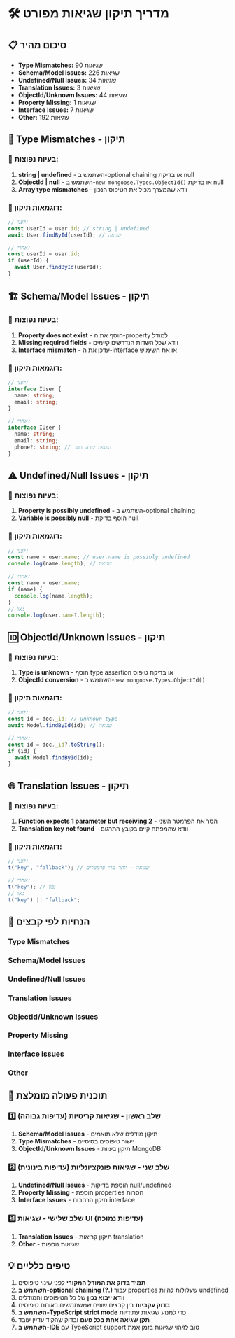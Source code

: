 # 🛠️ מדריך תיקון שגיאות מפורט

## 📋 סיכום מהיר
- **Type Mismatches:** 90 שגיאות
- **Schema/Model Issues:** 226 שגיאות
- **Undefined/Null Issues:** 34 שגיאות
- **Translation Issues:** 3 שגיאות
- **ObjectId/Unknown Issues:** 44 שגיאות
- **Property Missing:** 1 שגיאות
- **Interface Issues:** 7 שגיאות
- **Other:** 192 שגיאות

## 🔧 Type Mismatches - תיקון

### 🎯 בעיות נפוצות:
1. **string | undefined** - השתמש ב-optional chaining או בדיקת null
2. **ObjectId | null** - השתמש ב-`new mongoose.Types.ObjectId()` או בדיקת null
3. **Array type mismatches** - וודא שהמערך מכיל את הטיפוס הנכון

### 📝 דוגמאות תיקון:
```typescript
// לפני:
const userId = user.id; // string | undefined
await User.findById(userId); // שגיאה

// אחרי:
const userId = user.id;
if (userId) {
  await User.findById(userId);
}
```

## 🏗️ Schema/Model Issues - תיקון

### 🎯 בעיות נפוצות:
1. **Property does not exist** - הוסף את ה-property למודל
2. **Missing required fields** - וודא שכל השדות הנדרשים קיימים
3. **Interface mismatch** - עדכן את ה-interface או את השימוש

### 📝 דוגמאות תיקון:
```typescript
// לפני:
interface IUser {
  name: string;
  email: string;
}

// אחרי:
interface IUser {
  name: string;
  email: string;
  phone?: string; // הוספת שדה חסר
}
```

## ⚠️ Undefined/Null Issues - תיקון

### 🎯 בעיות נפוצות:
1. **Property is possibly undefined** - השתמש ב-optional chaining
2. **Variable is possibly null** - הוסף בדיקת null

### 📝 דוגמאות תיקון:
```typescript
// לפני:
const name = user.name; // user.name is possibly undefined
console.log(name.length); // שגיאה

// אחרי:
const name = user.name;
if (name) {
  console.log(name.length);
}
// או:
console.log(user.name?.length);
```

## 🆔 ObjectId/Unknown Issues - תיקון

### 🎯 בעיות נפוצות:
1. **Type is unknown** - הוסף type assertion או בדיקת טיפוס
2. **ObjectId conversion** - השתמש ב-`new mongoose.Types.ObjectId()`

### 📝 דוגמאות תיקון:
```typescript
// לפני:
const id = doc._id; // unknown type
await Model.findById(id); // שגיאה

// אחרי:
const id = doc._id?.toString();
if (id) {
  await Model.findById(id);
}
```

## 🌐 Translation Issues - תיקון

### 🎯 בעיות נפוצות:
1. **Function expects 1 parameter but receiving 2** - הסר את הפרמטר השני
2. **Translation key not found** - וודא שהמפתח קיים בקובץ התרגום

### 📝 דוגמאות תיקון:
```typescript
// לפני:
t("key", "fallback"); // שגיאה - יותר מדי פרמטרים

// אחרי:
t("key"); // נכון
// או:
t("key") || "fallback";
```

## 📁 הנחיות לפי קבצים

### Type Mismatches

### Schema/Model Issues

### Undefined/Null Issues

### Translation Issues

### ObjectId/Unknown Issues

### Property Missing

### Interface Issues

### Other

## 🎯 תוכנית פעולה מומלצת

### 1️⃣ שלב ראשון - שגיאות קריטיות (עדיפות גבוהה)
1. **Schema/Model Issues** - תיקון מודלים שלא תואמים
2. **Type Mismatches** - יישור טיפוסים בסיסיים
3. **ObjectId/Unknown Issues** - תיקון בעיות MongoDB

### 2️⃣ שלב שני - שגיאות פונקציונליות (עדיפות בינונית)
1. **Undefined/Null Issues** - הוספת בדיקות null/undefined
2. **Property Missing** - הוספת properties חסרות
3. **Interface Issues** - תיקון הרחבות interface

### 3️⃣ שלב שלישי - שגיאות UI (עדיפות נמוכה)
1. **Translation Issues** - תיקון קריאות translation
2. **Other** - שגיאות נוספות

## 💡 טיפים כלליים

1. **תמיד בדוק את המודל המקורי** לפני שינוי טיפוסים
2. **השתמש ב-optional chaining (?.)** עבור properties שעלולות להיות undefined
3. **וודא ייבוא נכון** של כל הטיפוסים והמודלים
4. **בדוק עקביות** בין קבצים שונים שמשתמשים באותם טיפוסים
5. **השתמש ב-TypeScript strict mode** כדי למנוע שגיאות עתידיות
6. **תקן שגיאה אחת בכל פעם** ובדוק שהקוד עדיין עובד
7. **השתמש ב-IDE** עם TypeScript support טוב לזיהוי שגיאות בזמן אמת

